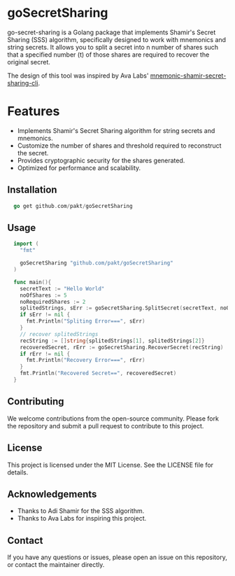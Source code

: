 # goSecretSharing

go-secret-sharing is a Golang package that implements Shamir's Secret Sharing (SSS) algorithm, specifically designed to work with mnemonics and string secrets. It allows you to split a secret into n number of shares such that a specified number (t) of those shares are required to recover the original secret.

The design of this tool was inspired by Ava Labs' [mnemonic-shamir-secret-sharing-cli](https://github.com/ava-labs/mnemonic-shamir-secret-sharing-cli).

# Features

- Implements Shamir's Secret Sharing algorithm for string secrets and mnemonics.
- Customize the number of shares and threshold required to reconstruct the secret.
- Provides cryptographic security for the shares generated.
- Optimized for performance and scalability.

## Installation

```go
  go get github.com/pakt/goSecretSharing
```

## Usage

```go
  import (
    "fmt"

    goSecretSharing "github.com/pakt/goSecretSharing"
  )

  func main(){
    secretText := "Hello World"
    noOfShares := 5
    noRequiredShares := 2
    splitedStrings, sErr := goSecretSharing.SplitSecret(secretText, noOfShares, noRequiredShares)
    if sErr != nil {
      fmt.Println("Spliting Error===", sErr)
    }
    // recover splitedStrings
    recString := []string{splitedStrings[1], splitedStrings[2]}
    recoveredSecret, rErr := goSecretSharing.RecoverSecret(recString)
    if rErr != nil {
      fmt.Println("Recovery Error===", rErr)
    }
    fmt.Println("Recovered Secret==", recoveredSecret)
  }
```

## Contributing

We welcome contributions from the open-source community. Please fork the repository and submit a pull request to contribute to this project.

## License

This project is licensed under the MIT License. See the LICENSE file for details.

## Acknowledgements

- Thanks to Adi Shamir for the SSS algorithm.
- Thanks to Ava Labs for inspiring this project.

## Contact

If you have any questions or issues, please open an issue on this repository, or contact the maintainer directly.
